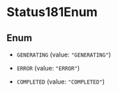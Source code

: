 

# Status181Enum

## Enum


* `GENERATING` (value: `"GENERATING"`)

* `ERROR` (value: `"ERROR"`)

* `COMPLETED` (value: `"COMPLETED"`)



